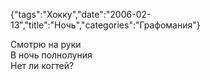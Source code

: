 {"tags":"Хокку","date":"2006-02-13","title":"Ночь","categories":"Графомания"}

Смотрю на руки  
В ночь полнолуния  
Нет ли когтей?
